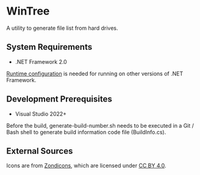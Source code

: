 # WinTree
A utility to generate file list from hard drives.

## System Requirements
* .NET Framework 2.0

[Runtime configuration](https://docs.microsoft.com/en-us/dotnet/framework/migration-guide/how-to-configure-an-app-to-support-net-framework-4-or-4-5) is needed for running on other versions of .NET Framework.

## Development Prerequisites
* Visual Studio 2022+

Before the build, generate-build-number.sh needs to be executed in a Git / Bash shell to generate build information code file (BuildInfo.cs).

## External Sources
Icons are from [Zondicons](https://www.zondicons.com/), which are licensed under [CC BY 4.0](https://creativecommons.org/licenses/by/4.0/).